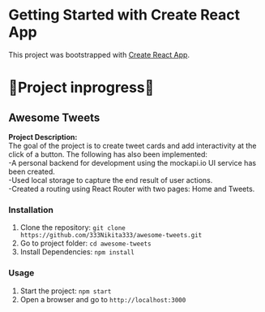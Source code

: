 # Getting Started with Create React App

This project was bootstrapped with [Create React App](https://github.com/facebook/create-react-app).

# 🔧Project inprogress🔧

## Awesome Tweets
**Project Description:**<br>
The goal of the project is to create tweet cards and add interactivity at the click of a button. The following has also been implemented:<br>
-A personal backend for development using the mockapi.io UI service has been created.<br>
-Used local storage to capture the end result of user actions.<br>
-Created a routing using React Router with two pages: Home and Tweets.<br>

### Installation
1. Clone the repository: `git clone https://github.com/333Nikita333/awesome-tweets.git`
2. Go to project folder: `cd awesome-tweets`
3. Install Dependencies: `npm install`

### Usage
1. Start the project: `npm start`
2. Open a browser and go to `http://localhost:3000`
